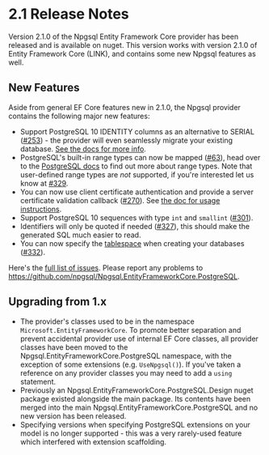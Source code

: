 # 2.1 Release Notes

Version 2.1.0 of the Npgsql Entity Framework Core provider has been released and is available on nuget. This version works with version 2.1.0 of Entity Framework Core (LINK), and contains some new Npgsql features as well. 

## New Features

Aside from general EF Core features new in 2.1.0, the Npgsql provider contains the following major new features:

* Support PostgreSQL 10 IDENTITY columns as an alternative to SERIAL ([#253](https://github.com/npgsql/Npgsql.EntityFrameworkCore.PostgreSQL/issues/253)) - the provider will even seamlessly migrate your existing database. [See the docs for more info](http://www.npgsql.org/efcore/value-generation.html).
* PostgreSQL's built-in range types can now be mapped ([#63](https://github.com/npgsql/Npgsql.EntityFrameworkCore.PostgreSQL/issues/63)), head over to the [PostgreSQL docs](https://www.postgresql.org/docs/current/static/rangetypes.html) to find out more about range types. Note that user-defined range types are *not* supported, if you're interested let us know at [#329](https://github.com/npgsql/Npgsql.EntityFrameworkCore.PostgreSQL/issues/329).
* You can now use client certificate authentication and provide a server certificate validation callback ([#270](https://github.com/npgsql/Npgsql.EntityFrameworkCore.PostgreSQL/issues/270)). See [the doc for usage instructions](http://www.npgsql.org/efcore/misc.html#certificate-authentication).
* Support PostgreSQL 10 sequences with type `int` and `smallint` ([#301](https://github.com/npgsql/Npgsql.EntityFrameworkCore.PostgreSQL/issues/301)).
* Identifiers will only be quoted if needed ([#327](https://github.com/npgsql/Npgsql.EntityFrameworkCore.PostgreSQL/issues/327)), this should make the generated SQL much easier to read.
* You can now specify the [tablespace](https://www.postgresql.org/docs/10/static/manage-ag-tablespaces.html) when creating your databases ([#332](https://github.com/npgsql/Npgsql.EntityFrameworkCore.PostgreSQL/issues/332)).

Here's the [full list of issues](https://github.com/npgsql/Npgsql.EntityFrameworkCore.PostgreSQL/milestone/8?closed=1). Please report any problems to https://github.com/npgsql/Npgsql.EntityFrameworkCore.PostgreSQL.

## Upgrading from 1.x

* The provider's classes used to be in the namespace `Microsoft.EntityFrameworkCore`. To promote better separation and prevent accidental provider use of internal EF Core classes, all provider classes have been moved to the Npgsql.EntityFrameworkCore.PostgreSQL namespace, with the exception of some extensions (e.g. `UseNpgsql()`). If you've taken a reference on any provider classes you may need to add a `using` statement.
* Previously an Npgsql.EntityFrameworkCore.PostgreSQL.Design nuget package existed alongside the main package. Its contents have been merged into the main Npgsql.EntityFrameworkCore.PostgreSQL and no new version has been released.
* Specifying versions when specifying PostgreSQL extensions on your model is no longer supported - this was a very rarely-used feature which interfered with extension scaffolding.
